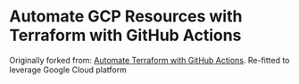# Automate GCP Resources with Terraform with GitHub Actions


Originally forked from: [Automate Terraform with GitHub Actions](https://github.com/hashicorp/learn-terraform-github-actions).
Re-fitted to leverage Google Cloud platform
